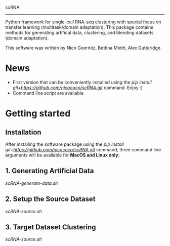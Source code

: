 scRNA
*********

Python framework for single-cell RNA-seq clustering with special 
focus on transfer learning (multitask/domain adaptation). 
This package contains methods for generating artifical data,
clustering, and blending datasets (domain adaptation).

This software was written by Nico Goernitz, Bettina Mieth, Alex Gutteridge. 

# News
- First version that can be conveniently installed using the _pip install git+https://github.com/nicococo/scRNA.git_ 
command. Enjoy :)
- Command line script are available


Getting started
===============

Installation
------------
After installing the software package using the _pip install git+https://github.com/nicococo/scRNA.git_
command, three command line arguments will be available for **MacOS and Linux only**: 

## 1. Generating Artificial Data 
_scRNA-generate-data.sh_

## 2. Setup the Source Dataset
_scRNA-source.sh_ 

## 3. Target Dataset Clustering 
_scRNA-source.sh_ 


